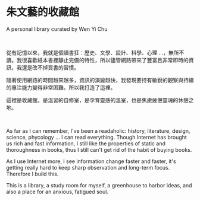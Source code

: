 # 朱文藝的收藏館

A personal library curated by Wen Yi Chu

<br>

從有記憶以來，我就是個讀書狂：歷史、文學、設計、科學、心理 ...，無所不讀。我很喜歡紙本書裡靜止完備的特性，所以儘管網路帶來了豐富且非常即時的資訊，我還是改不掉買書的習慣。

隨著使用網路的時間越來越多，資訊的演變越快，我發現要持有敏銳的觀察與持續的專注能力變得非常困難。所以我打造了這裡。

這裡是收藏館，是溫習的自修室，是孕育靈感的溫室，也是焦慮疲憊靈魂的休憩之地。

<br>

As far as I can remember, I've been a readaholic: history, literature, design, science, phycology ... I can read everything. Though Internet has brought us rich and fast information, I still like the properties of static and thoroughness in books, thus I still can't get rid of the habit of buying books.

As I use Internet more, I see information change faster and faster, it's getting really hard to keep sharp observation and long-term focus. Therefore I build this.

This is a library, a study room for myself, a greenhouse to harbor ideas, and also a place for an anxious, fatigued soul.